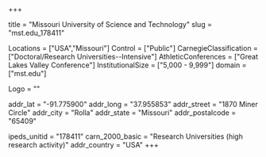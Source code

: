 
+++

title = "Missouri University of Science and Technology"
slug = "mst.edu_178411"

Locations = ["USA","Missouri"]
Control = ["Public"]
CarnegieClassification = ["Doctoral/Research Universities--Intensive"]
AthleticConferences = ["Great Lakes Valley Conference"]
InstitutionalSize = ["5,000 - 9,999"]
domain = ["mst.edu"]

Logo = ""

addr_lat = "-91.775900"
addr_long = "37.955853"
addr_street = "1870 Miner Circle"
addr_city = "Rolla"
addr_state = "Missouri"
addr_postalcode = "65409"

ipeds_unitid = "178411"
carn_2000_basic = "Research Universities (high research activity)"
addr_country = "USA"
+++
    
